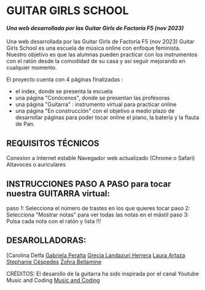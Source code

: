 # GUITAR GIRLS SCHOOL
#### _Una web desarrollada por las Guitar Girls de Factoría F5 (nov 2023)_

Una web desarrollada por las Guitar Girls de Factoría F5 (nov 2023)
Guitar Girls School es una escuela de música online con enfoque feminista. Nuestro objetivo es que las alumnas pueden practicar con los instrumentos con el ratón desde la comodidad de su casa y así seguir mejorando en cualquier momento.

El proyecto cuenta con 4 páginas finalizadas :
- el index, donde se presenta la escuela
- una página "Conócenos", donde se presentan las profesoras
- una página "Guitarra" : instrumento virtual para practicar online
- una página "En construcción" con el objetivo a medio plazo de desarrollar páginas para poder tocar online el piano, la batería y la flauta de Pan.

## REQUISITOS TÉCNICOS
Conexíon a Internet estable
Navegador web actualizado (Chrome o Safari)
Altavoces o auriculares

## INSTRUCCIONES PASO A PASO para tocar nuestra GUITARRA virtual:
paso 1: Selecciona el número de trastes en los que quieres tocar
paso 2: Selecciona "Mostrar notas" para ver todas las notas en el mástil
paso 3: Pulsa cada nota con el ratón y lista !!!

## DESAROLLADORAS:
[Carolina Delfa 
[Gabriela Peralta](https://www.linkedin.com/in/gabriela-peralta-b1a5bb29a/)
[Grecia Landazuri Herrera](https://www.linkedin.com/in/grecialh/)
[Laura Artaza](https://www.linkedin.com/in/laura-artaza-fullstack-developer/)
[Stephanie Céspedes](https://www.linkedin.com/in/stephanie-c%C3%A9spedes-40473328b/)
[Zohra Bellamine](https://www.linkedin.com/in/zohra-bellamine-8b206a287/)




CRÉDITOS:
El desarollo de la guitarra ha sido inspirada por el canal Youtube Music and Coding [Music and Coding](https://www.youtube.com/@MusicandCoding)
